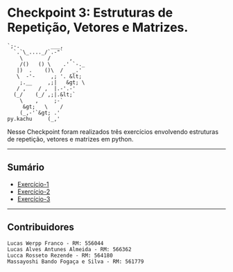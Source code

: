 # Checkpoint 3: Estruturas de Repetição, Vetores e Matrizes.
```                                                  
`;-.          ___,        
  `.`\_...._/`.-"`        
    \        /      ,     
    /()   () \    .' `-._ 
   |)  .    ()\  /   _.'  
   \  -'-     ,; '. &lt;     
    ;.__     ,;|   &gt; \    
   / ,    / ,  |.-'.-'    
  (_/    (_/ ,;|.&lt;`       
    \    ,     ;-`        
     &gt;   \    /           
    (_,-'`&gt; .'            
py.kachu     (_,'                                            
 ```                                                 

Nesse Checkpoint foram realizados três exercícios envolvendo estruturas de repetição, vetores e matrizes em python.

---

## Sumário

- [Exercício-1](Exercício-1/Cadastro_AnaliseNotas.py)
- [Exercício-2](Exercício-2/Matriz_de_Temperaturas.py)
- [Exercício-3](Exercícios/Exercício-3.ino)

---

## Contribuidores

    Lucas Werpp Franco - RM: 556044
    Lucas Alves Antunes Almeida - RM: 566362
    Lucca Rosseto Rezende - RM: 564180
    Massayoshi Bando Fogaça e Silva - RM: 561779
